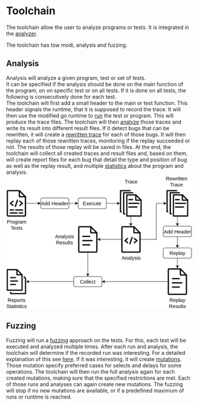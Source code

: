 # Toolchain

The toolchain allow the user to analyze programs or tests.
It is integrated in the [analyzer](../analyzer).

The toolchain has tow modi, analysis and fuzzing.

## Analysis

Analysis will analyze a given program, test or set of tests.\
It can be specified if the analysis should be done on the main function of the
program, on on specific test or on all tests. If it is done on all tests, the
following is consecutively done for each test.\
The toolchain will first add a small header to the main or test function.
This header signals the runtime, that it is supposed to record the trace.
It will then use the modified go runtime to [run](recording.md) the test or program.
This will produce the trace files. The toolchain will then [analyze](analysis.md) those traces and write its result into different result files. If it detect bugs that
can be rewritten, it will create a [rewritten trace](replay.md) for each of those bugs.
It will then replay each of those rewritten traces, monitoring if the replay succeeded or not. The results of those replay will be saved in files.
At the end, the toolchain will collect all created traces and result files
and, based on them, will create report files for each bug that detail the
type and position of bug as well as the replay result, and multiple [statistics](stats/statistics.md)
about the program and analysis.
![Analysis](img/analysis.png)

## Fuzzing

Fuzzing will run a [fuzzing](fuzzing.md) approach on the tests. For this,
each test will be executed and analyzed multiple times. After each run and
analysis, the toolchain will determine if the recorded run was interesting.
For a detailed explanation of this see [here](fuzzing.md). If it was
interesting, it will create [mutations](fuzzing/mutations.md). Those mutation
specify preferred cases for selects and delays for some operations.
The toolchain will then run the full analysis again for each created mutations,
making sure that the specified restrictions are met. Each of those runs and
analyses can again create new mutations. The fuzzing will stop if no
new mutations are available, or if a predefined maximum of runs or runtime
is reached.
